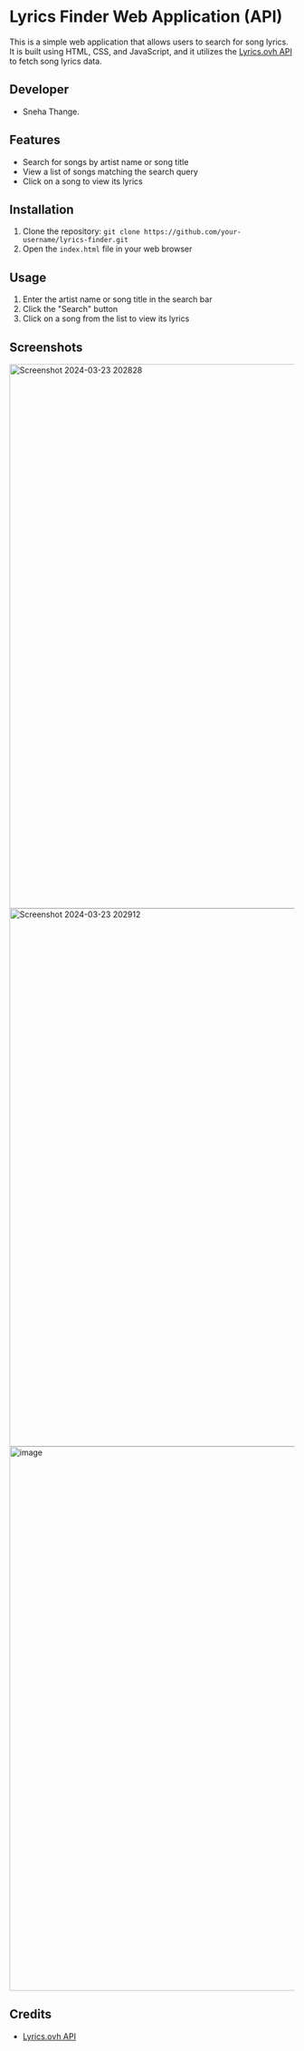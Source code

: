 # Lyrics Finder Web Application (API)

This is a simple web application that allows users to search for song lyrics. It is built using HTML, CSS, and JavaScript, and it utilizes the [Lyrics.ovh API](https://lyrics.ovh/) to fetch song lyrics data.

## Developer
- Sneha Thange.

## Features
- Search for songs by artist name or song title
- View a list of songs matching the search query
- Click on a song to view its lyrics

## Installation
1. Clone the repository: `git clone https://github.com/your-username/lyrics-finder.git`
2. Open the `index.html` file in your web browser

## Usage
1. Enter the artist name or song title in the search bar
2. Click the "Search" button
3. Click on a song from the list to view its lyrics

## Screenshots
<img width="960" alt="Screenshot 2024-03-23 202828" src="https://github.com/SnehaThange17/Lyrics_Finder/assets/135256822/b8cd8802-c0e3-4415-b00f-509184c4d157">

<img width="949" alt="Screenshot 2024-03-23 202912" src="https://github.com/SnehaThange17/Lyrics_Finder/assets/135256822/3411018a-8e37-407c-83c7-b1ac32cae0a9">

<img width="960" alt="image" src="https://github.com/SnehaThange17/Lyrics_Finder/assets/135256822/ec5e8acd-139a-400b-961a-08f34b3887f7">


## Credits
- [Lyrics.ovh API](https://lyrics.ovh/)
